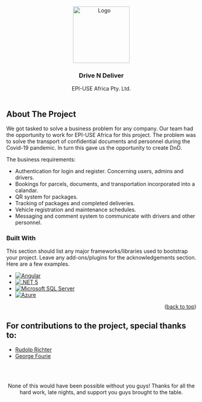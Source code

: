 <!-- Improved compatibility of back to top link: See: https://github.com/othneildrew/Best-README-Template/pull/73 -->
<a name="readme-top"></a>

<!-- PROJECT LOGO -->
<br />
<div align="center">
  <a href="https://github.com/othneildrew/Best-README-Template">
    <img src="https://i.imgur.com/rF3LW9q.png" alt="Logo" width="150" height="150">
  </a>

  <h3 align="center">Drive N Deliver</h3>

  <p align="center">
    EPI-USE Africa Pty. Ltd. 
    <br />
    <br />
  </p>
</div>


<!-- ABOUT THE PROJECT -->
## About The Project

We got tasked to solve a business problem for any company. Our team had the opportunity to work for EPI-USE Africa for this project. 
The problem was to solve the transport of confidential documents and personnel during the Covid-19 pandemic. In turn this gave us the opportunity to create DnD.

The business requirements:
* Authentication for login and register. Concerning users, admins and drivers.
* Bookings for parcels, documents, and transportation incorporated into a calandar.
* QR system for packages.
* Tracking of packages and completed deliveries.
* Vehicle registration and maintenance schedules.
* Messaging and comment system to communicate with drivers and other personnel.



### Built With

This section should list any major frameworks/libraries used to bootstrap your project. Leave any add-ons/plugins for the acknowledgements section. Here are a few examples.

* [![Angular][Angular.io]][Angular-url]
* [![.NET 5][.NET5-badge]][.NET5-url]
* [![Microsoft SQL Server][SQLServer-badge]][SQLServer-url]
* [![Azure][Azure-badge]][Azure-url]

<p align="right">(<a href="#readme-top">back to top</a>)</p>



<!-- CONTRIBUTING -->
## For contributions to the project, special thanks to:
- [Rudolp Richter](https://github.com/FuzzyBEAR991)
- [George Fourie](https://github.com/GeorgeFourie)
<br />
<br />
<p align="center">None of this would have been possible without you guys! Thanks for all the hard work, late nights, and support you guys brought to the table.</p>



<!-- MARKDOWN LINKS & IMAGES -->
<!-- https://www.markdownguide.org/basic-syntax/#reference-style-links -->
[Angular.io]: https://img.shields.io/badge/Angular-DD0031?style=for-the-badge&logo=angular&logoColor=white
[Angular-url]: https://angular.io/
[.NET5-badge]: https://img.shields.io/badge/.NET-5-blue.svg
[.NET5-url]: https://dotnet.microsoft.com/en-us/download/dotnet/5.0
[SQLServer-badge]: https://img.shields.io/badge/SQL_Server-2022-red.svg
[SQLServer-url]: https://www.microsoft.com/en-us/sql-server/sql-server-2022
[Azure-badge]: https://img.shields.io/badge/Azure-blue.svg
[Azure-url]: https://azure.microsoft.com
